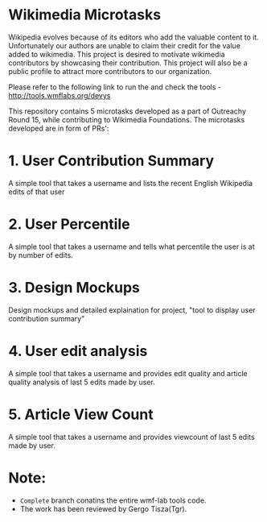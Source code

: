# Wikimedia Microtasks

Wikipedia evolves because of its editors who add the valuable content to it. Unfortunately our authors are unable to claim their credit for the value added to wikimedia. This project is desired to motivate wikimedia contributors by showcasing their contribution. This project will also be a public profile to attract more contributors to our organization.

Please refer to the following link to run the and check the tools - http://tools.wmflabs.org/devys 

This repository contains 5 microtasks developed as a part of Outreachy Round 15, while contributing to Wikimedia Foundations.
The microtasks developed are in form of PRs':
# 1. User Contribution Summary
A simple tool that takes a username and lists the recent English Wikipedia edits of that user

# 2. User Percentile
A simple tool that takes a username and tells what percentile the user is at by number of edits.

# 3. Design Mockups
Design mockups and detailed explaination for project, "tool to display user contribution summary"

# 4. User edit analysis
A simple tool that takes a username and provides edit quality and article quality analysis of last 5 edits made by user.

# 5. Article View Count
A simple tool that takes a username and provides viewcount of last 5 edits made by user.

# Note:
- ```Complete``` branch conatins the entire wmf-lab tools code.
- The work has been reviewed by Gergo Tisza(Tgr).

